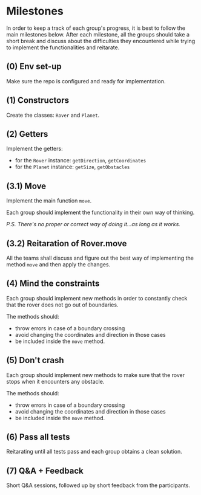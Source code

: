 # Milestones

In order to keep a track of each group's progress, it is best to follow the main milestones below. After each milestone, all the groups should take a short break and discuss about the difficulties they encountered while trying to implement the functionalities and reitarate.

## (0) Env set-up

Make sure the repo is configured and ready for implementation.

## (1) Constructors

Create the classes:  ```Rover``` and ```Planet```.

## (2) Getters

Implement the getters:
- for the ```Rover``` instance: ```getDirection```, ```getCoordinates```
- for the ```Planet``` instance: ```getSize```, ```getObstacles```

## (3.1) Move

Implement the main function ```move```.

Each group should implement the functionality in their own way of thinking.

_P.S. There's no proper or correct way of doing it...as long as it works._

## (3.2) Reitaration of Rover.move

All the teams shall discuss and figure out the best way of implementing the method ```move``` and then apply the changes.

## (4) Mind the constraints

Each group should implement new methods in order to constantly check that the rover does not go out of boundaries. 

The methods should:
- throw errors in case of a boundary crossing
- avoid changing the coordinates and direction in those cases
- be included inside the ```move``` method.

## (5) Don't crash

Each group should implement new methods to make sure that the rover stops when it encounters any obstacle. 

The methods should:
- throw errors in case of a boundary crossing
- avoid changing the coordinates and direction in those cases
- be included inside the ```move``` method.

## (6) Pass all tests

Reitarating until all tests pass and each group obtains a clean solution.

## (7) Q&A + Feedback

Short Q&A sessions, followed up by short feedback from the participants.
